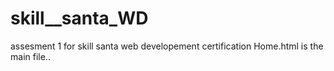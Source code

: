 # skill__santa_WD
assesment 1 for skill santa web developement certification
Home.html is the main file..

